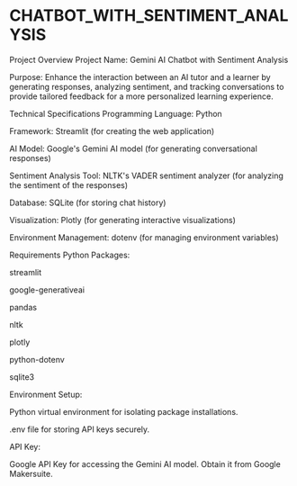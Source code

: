 # CHATBOT_WITH_SENTIMENT_ANALYSIS

Project Overview
Project Name: Gemini AI Chatbot with Sentiment Analysis

Purpose: Enhance the interaction between an AI tutor and a learner by generating responses, analyzing sentiment, and tracking conversations to provide tailored feedback for a more personalized learning experience.

Technical Specifications
Programming Language: Python

Framework: Streamlit (for creating the web application)

AI Model: Google's Gemini AI model (for generating conversational responses)

Sentiment Analysis Tool: NLTK's VADER sentiment analyzer (for analyzing the sentiment of the responses)

Database: SQLite (for storing chat history)

Visualization: Plotly (for generating interactive visualizations)

Environment Management: dotenv (for managing environment variables)

Requirements
Python Packages:

streamlit

google-generativeai

pandas

nltk

plotly

python-dotenv

sqlite3

Environment Setup:

Python virtual environment for isolating package installations.

.env file for storing API keys securely.

API Key:

Google API Key for accessing the Gemini AI model. Obtain it from Google Makersuite.
